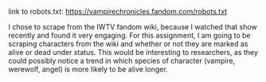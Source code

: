 link to robots.txt: https://vampirechronicles.fandom.com/robots.txt

I chose to scrape from the IWTV fandom wiki, because I watched that show recently and found it very engaging. For this assignment, I am going to be scraping characters from the wiki and whether or not they are marked as alive or dead under status. This would be interesting to researchers, as they could possibly notice a trend in which species of character (vampire, werewolf, angel) is more likely to be alive longer.
